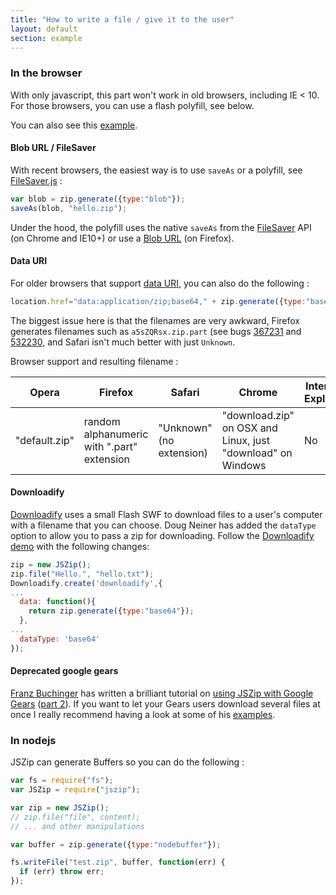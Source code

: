 ```yaml
---
title: "How to write a file / give it to the user"
layout: default
section: example
---
```


### In the browser

With only javascript, this part won't work in old browsers, including IE < 10.
For those browsers, you can use a flash polyfill, see below.

You can also see this
[example]({{site.baseurl}}/documentation/examples/download-zip-file.html).

#### Blob URL / FileSaver

With recent browsers, the easiest way is to use `saveAs` or a polyfill, see
[FileSaver.js](https://github.com/eligrey/FileSaver.js) :

```js
var blob = zip.generate({type:"blob"});
saveAs(blob, "hello.zip");
```

Under the hood, the polyfill uses the native `saveAs` from the
[FileSaver](http://www.w3.org/TR/file-writer-api/#the-filesaver-interface) API
(on Chrome and IE10+) or use a [Blob URL](http://updates.html5rocks.com/2011/08/Downloading-resources-in-HTML5-a-download)
(on Firefox).


#### Data URI

For older browsers that support [data URI](http://caniuse.com/datauri), you can also
do the following :

```js
location.href="data:application/zip;base64," + zip.generate({type:"base64"});
```

The biggest issue here is that the filenames are very awkward, Firefox
generates filenames such as `a5sZQRsx.zip.part` (see bugs
[367231](https://bugzilla.mozilla.org/show_bug.cgi?id=367231) and
[532230](https://bugzilla.mozilla.org/show_bug.cgi?id=532230), and Safari
isn't much better with just `Unknown`.

Browser support and resulting filename :

Opera  | Firefox | Safari | Chrome | Internet Explorer
-------|---------|--------|--------|------------------
"default.zip" | random alphanumeric with ".part" extension | "Unknown" (no extension) | "download.zip" on OSX and Linux, just "download" on Windows | No

#### Downloadify

[Downloadify](https://github.com/dcneiner/downloadify) uses a small Flash SWF
to download files to a user's computer with a filename that you can choose.
Doug Neiner has added the `dataType` option to allow you to pass a zip for
downloading. Follow the [Downloadify demo](http://pixelgraphics.us/downloadify/test.html)
with the following changes:

```js
zip = new JSZip();
zip.file("Hello.", "hello.txt");
Downloadify.create('downloadify',{
...
  data: function(){
    return zip.generate({type:"base64"});
  },
...
  dataType: 'base64'
});
```

<!--
TODO : send data as GET / POST ?
-->

#### Deprecated google gears

[Franz Buchinger](http://www.picurl.org/blog/author/franz/) has written a
brilliant tutorial on [using JSZip with Google Gears](http://www.picurl.org/blog/2009/11/22/creating-zip-archives-with-gears)
([part 2](http://www.picurl.org/blog/2009/11/29/gearszipper-part2-adding-support-for-real-files-and-canvas-elements/)).
If you want to let your Gears users download several files at once I really
recommend having a look at some of his [examples](http://picurl.org/gears/zipper/).



### In nodejs

JSZip can generate Buffers so you can do the following :

```js
var fs = require("fs");
var JSZip = require("jszip");

var zip = new JSZip();
// zip.file("file", content);
// ... and other manipulations

var buffer = zip.generate({type:"nodebuffer"});

fs.writeFile("test.zip", buffer, function(err) {
  if (err) throw err;
});
```


